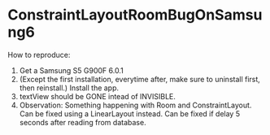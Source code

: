 # ConstraintLayoutRoomBugOnSamsung6

How to reproduce:
1. Get a Samsung S5 G900F 6.0.1
2. (Except the first installation, everytime after, make sure to uninstall first, then reinstall.) Install the app.
3. textView should be GONE intead of INVISIBLE.
4. Observation: Something happening with Room and ConstraintLayout. Can be fixed using a LinearLayout instead. 
Can be fixed if delay 5 seconds after reading from database.

